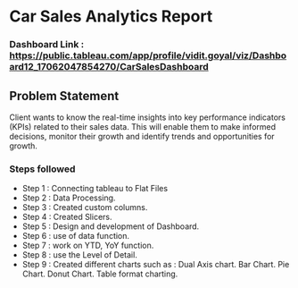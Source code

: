 
# Car Sales Analytics Report 

### Dashboard Link : https://public.tableau.com/app/profile/vidit.goyal/viz/Dashboard12_17062047854270/CarSalesDashboard

## Problem Statement

Client wants to know the real-time insights into key performance indicators (KPIs) related to their sales data. This will enable them to make informed decisions, monitor their growth and identify trends and opportunities for growth.

### Steps followed 

- Step 1 : Connecting tableau to Flat Files
- Step 2 : Data Processing.
- Step 3 : Created custom columns.
- Step 4 : Created Slicers.
- Step 5 : Design and development of Dashboard.
- Step 6 : use of data function.
- Step 7 : work on YTD, YoY function.
- Step 8 : use the Level of Detail.
- Step 9 : Created different charts such as :
Dual Axis chart.
Bar Chart.
Pie Chart.
Donut Chart.
Table format charting.
